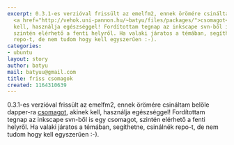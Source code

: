 ```yaml
---
excerpt: 0.3.1-es verzióval frissült az emelfm2, ennek örömére csináltam belőle dapper-ra
  <a href="http://vehok.uni-pannon.hu/~batyu/files/packages/">csomagot</a>, akinek
  kell, használja egészséggel! Fordítottam tegnap az inkscape svn-ből is egy csomagot,
  szintén elérhető a fenti helyről. Ha valaki járatos a témában, segíthetne, csinálnék
  repo-t, de nem tudom hogy kell egyszerűen :-).
categories:
- ubuntu
layout: story
author: batyu
mail: batyuu@gmail.com
title: friss csomagok
created: 1164310639
---
```

0.3.1-es verzióval frissült az emelfm2, ennek örömére csináltam belőle dapper-ra <a href="http://vehok.uni-pannon.hu/~batyu/files/packages/">csomagot</a>, akinek kell, használja egészséggel! Fordítottam tegnap az inkscape svn-ből is egy csomagot, szintén elérhető a fenti helyről. Ha valaki járatos a témában, segíthetne, csinálnék repo-t, de nem tudom hogy kell egyszerűen :-).
